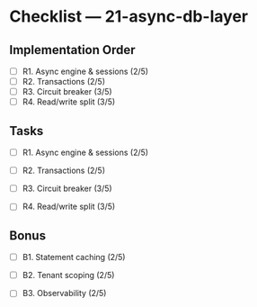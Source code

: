 # Checklist — 21-async-db-layer

## Implementation Order
- [ ] R1. Async engine & sessions (2/5)
- [ ] R2. Transactions (2/5)
- [ ] R3. Circuit breaker (3/5)
- [ ] R4. Read/write split (3/5)

## Tasks

- [ ] R1. Async engine & sessions (2/5)

- [ ] R2. Transactions (2/5)

- [ ] R3. Circuit breaker (3/5)

- [ ] R4. Read/write split (3/5)

## Bonus

- [ ] B1. Statement caching (2/5)

- [ ] B2. Tenant scoping (2/5)

- [ ] B3. Observability (2/5)
